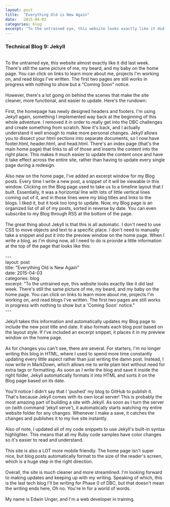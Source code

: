 ```yaml
---
layout: post
title:  "Everything Old is New Again"
date:   2015-04-03
categories: blog
excerpt: "To the untrained eye, this website looks exactly like it did last week. There's still the same picture of me, my beard, and my baby on the home page. You can click on links to learn more about me, projects I'm working on, and read blogs I've written. The first two pages are still works in progress with nothing to show but a 'Coming Soon' notice."
---
```


<h3>Technical Blog 9: Jekyll</h3>
<br>
To the untrained eye, this website almost exactly like it did last week. There's still the same picture of me, my beard, and my baby on the home page. You can click on links to learn more about me, projects I'm working on, and read blogs I've written. The first two pages are still works in progress with nothing to show but a "Coming Soon" notice.
<br>
<br>
However, there's a lot going on behind the scenes that make the site cleaner, more functional, and easier to update. Here's the rundown:
<br>
<br>
First, the homepage has newly designed headers and footers. I'm using Jekyll again, something I implemented way back at the beginning of this whole adventure. I removed it in order to really get into the DBC challenges and create something from scratch. Now it's back, and I actually understand it well enough to make more personal changes. Jekyll allows you to dissect your html sections into separate documents, so I now have footer.html, header.html, and head.html. There's an index page (that's the main home page) that links to all of those and inserts the content into the right place. This makes it much easier to update the content once and have it take effect across the entire site, rather than having to update every single page during a redesign.
<br>
<br>
Also new on the home page, I've added an excerpt window for my Blog posts. Every time I write a new post, a snippet of it will be viewable in this window. Clicking on the Blog page used to take us to a timeline layout that I built. Essentially, it was a horizontal line with lots of little vertical lines coming out of it, and in those lines were my blog titles and links to the blogs. I liked it, but it took too long to update. Now, my Blog page is an organized list of all of my posts, sorted in reverse by date. You can even subscribe to my Blog through RSS at the bottom of the page.
<br>
<br>
The great thing about Jekyll is that this is all automatic. I don't need to use CSS to move objects and text to a specific place. I don't need to manually take a snippet and put it into the preview window on the home page. When I write a blog, as I'm doing now, all I need to do is provide a little information at the top of the page that looks like this:
<br>
<br>
---<br>
layout: post<br>
title:  "Everything Old is New Again"<br>
date:   2015-04-03<br>
categories: blog<br>
excerpt: "To the untrained eye, this website looks exactly like it did last week. There's still the same picture of me, my beard, and my baby on the home page. You can click on links to learn more about me, projects I'm working on, and read blogs I've written. The first two pages are still works in progress with nothing to show but a 'Coming Soon' notice."<br>
---<br>
<br>
Jekyll takes this information and automatically updates my Blog page to include the new post title and date. It also formats each blog post based on the layout style. If I've included an excerpt snippet, it places it in my preview window on the home page.
<br>
<br>
As for changes you can't see, there are several. For starters, I'm no longer writing this blog in HTML, where I used to spend more time constantly updating every little aspect rather than just writing the damn post. Instead, I now write in MarkDown, which allows me to write plain text without need for extra tags or formatting. As soon as I write the blog and save it inside the right folder, Jekyll automatically formats it into HTML and sorts it on the Blog page based on its date.
<br>
<br>
You'll notice I didn't say that I 'pushed' my blog to GitHub to publish it. That's because Jekyll comes with its own local server! This is probably the most amazing part of building a site with Jekyll. As soon as I turn the server on (with command 'jekyll serve'), it automatically starts watching my entire website folder for any changes. Whenever I make a save, it catches the changes and publishes it to my live site instantly.
<br>
<br>
Also of note, I updated all of my code snippets to use Jekyll's built-in syntax highlighter. This means that all my Ruby code samples have color changes so it's easier to read and understand.
<br>
<br>
This site is also a LOT more mobile friendly. The home page isn't super nice, but blog posts automatically format to the size of the reader's screen, which is a huge step in the right direction.
<br>
<br>
Overall, the site is much cleaner and more streamlined. I'm looking forward to making updates and keeping up with my writing. Speaking of which, this is the last tech blog I'll be writing for Phase 0 of DBC, but that doesn't mean the writing ends here, Oh no. You're in for a world of words.
<br>
<br>
My name is Edwin Unger, and I'm a web developer in training.